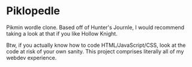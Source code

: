 # Piklopedle
Pikmin wordle clone. Based off of Hunter's Journle, I would recommend taking a look at that if you like Hollow Knight.

Btw, if you actually know how to code HTML/JavaScript/CSS, look at the code at risk of your own sanity. This project comprises literally all of my webdev experience.